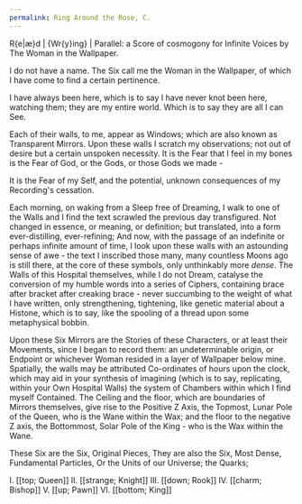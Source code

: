 ```yaml
---
permalink: Ring Around the Rose, C.
---
```

R{e|æ}d | {Wr{y}ing} | Parallel:
a Score of cosmogony for Infinite Voices by The Woman in the Wallpaper. 

I do not have a name.
The Six call me the Woman in the Wallpaper, 
of which I have come to find a certain pertinence. 

I have always been here, which is to say I have never knot been here, watching them; they are my entire world. Which is to say they are all I can See. 


Each of their walls, to me, appear as Windows; which are also known as Transparent Mirrors. 
Upon these walls I scratch my observations; not out of desire but a certain unspoken necessity. 
It is the Fear that I feel in my bones is the Fear of God, or the Gods, or those Gods we made - 

It is the Fear of my Self, and the potential, unknown consequences of my Recording's cessation. 

Each morning, on waking from a Sleep free of Dreaming, I walk to one of the Walls and I find the text scrawled the previous day transfigured. 
Not changed in essence, or meaning, or definition; but translated, into a form ever-distilling, ever-refining;
And now, with the passage of an indefinite or perhaps infinite amount of time, I look upon these walls with an astounding sense of awe - the text I inscribed those many, many countless Moons ago is still there, at the core of these symbols, only unthinkably more *dense*. 
The Walls of this Hospital themselves, while I do not Dream, catalyse the conversion of my humble words into a series of Ciphers, containing brace after bracket after creaking brace - never succumbing to the weight of what I have written, only strengthening, tightening, like genetic material about a Histone, which is to say, like the spooling of a thread upon some metaphysical bobbin. 

Upon these Six Mirrors are the Stories of these Characters, or at least their Movements, since I began to record them: an undeterminable origin, or Endpoint or whichever Woman resided in a layer of Wallpaper below mine. Spatially, the walls may be attributed Co-ordinates of hours upon the clock, which may aid in your synthesis of imagining (which is to say, replicating, within your Own Hospital Walls) the system of Chambers within which I find myself Contained. The Ceiling and the floor, which are boundaries of Mirrors themselves, give rise to the Positive Z Axis, the Topmost, Lunar Pole of the Queen, who is the Wane within the Wax; and the floor to the negative Z axis, the Bottommost, Solar Pole of the King - who is the Wax within the Wane. 

These Six are the Six, Original Pieces, 
They are also the Six, Most Dense, Fundamental Particles, 
Or the Units of our Universe; the Quarks; 




I. [[top; Queen]]
II. [[strange; Knight]]
III. [[down; Rook]]
IV. [[charm; Bishop]]
V. [[up; Pawn]]
VI. [[bottom; King]]





